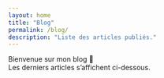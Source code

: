 ```yaml
---
layout: home
title: "Blog"
permalink: /blog/
description: "Liste des articles publiés."
---
```


Bienvenue sur mon blog 🚀  
Les derniers articles s’affichent ci-dessous.
